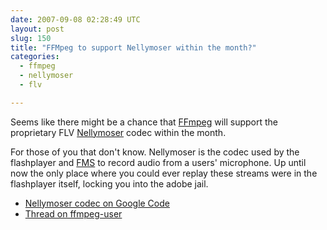 ```yaml
---
date: 2007-09-08 02:28:49 UTC
layout: post
slug: 150
title: "FFMpeg to support Nellymoser within the month?"
categories:
  - ffmpeg
  - nellymoser
  - flv

---
```

<p>Seems like there might be a chance that <a href="http://ffmpeg.mplayerhq.hu/">FFmpeg</a> will support the proprietary FLV <a href="http://www.nellymoser.com/">Nellymoser</a> codec within the month.</p>

<p>For those of you that don't know. Nellymoser is the codec used by the flashplayer and <a href="http://www.adobe.com/products/flashmediaserver/">FMS</a> to record audio from a users' microphone. Up until now the only place where you could ever replay these streams were in the flashplayer itself, locking you into the adobe jail.</p>

<ul>
  <li><a href="http://code.google.com/p/nelly2pcm/">Nellymoser codec on Google Code</a></li>
  <li><a href="http://lists.mplayerhq.hu/pipermail/ffmpeg-user/2007-September/011140.html">Thread on ffmpeg-user</a></li>
</ul>